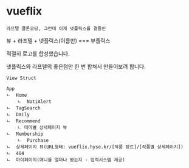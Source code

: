 # vueflix

```
라프텔 클론코딩, 그런데 이제 넷플릭스를 곁들인
```

뷰 + 라프텔 + 넷플릭스(이름만) === 뷰플릭스

적절히 로고를 합성했습니다.

넷플릭스와 라프텔의 좋은점만 한 번 합쳐서 만들어보려 합니다.

```
View Struct

App
ㄴ  Home
    ㄴ  NotiAlert
ㄴ  TagSearch
ㄴ  Daily
ㄴ  Recommend
    ㄴ 테마별 상세페이지 뷰
ㄴ  Membership
    ㄴ  Purchase
ㄴ  상세페이지 뷰(URL형태: vueflix.hyse.kr/[작품 장르]/[작품별 상세페이지])
ㄴ  404
ㄴ  마이페이지(애니를 얼마나 봤는지 - 업적시스템 제공)
```
